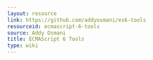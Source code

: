 ```yaml
---
layout: resource
link: https://github.com/addyosmani/es6-tools
resourceid: ecmascript-6-tools
source: Addy Osmani
title: ECMAScript 6 Tools
type: wiki
---
```


